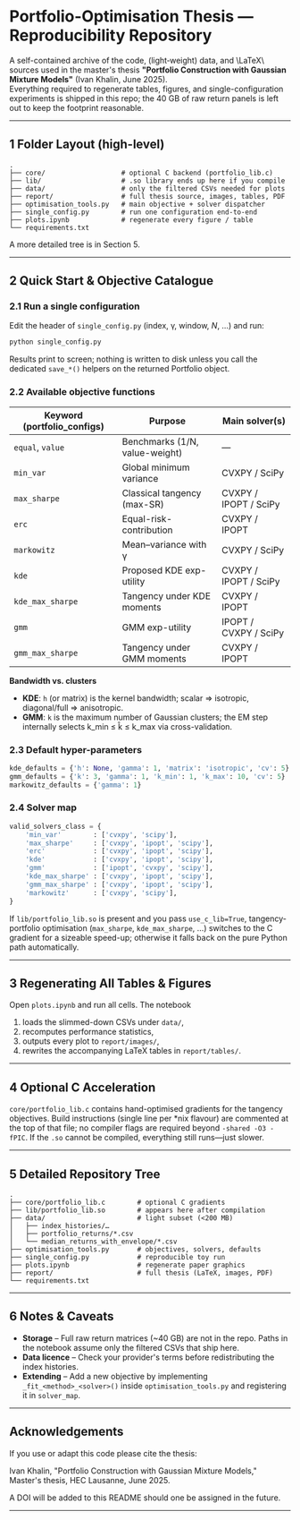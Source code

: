 # Portfolio-Optimisation Thesis — Reproducibility Repository

A self-contained archive of the code, (light‐weight) data, and \LaTeX\ sources
used in the master's thesis **"Portfolio Construction with Gaussian Mixture
Models"** (Ivan Khalin, June 2025).  
Everything required to regenerate tables, figures, and single-configuration
experiments is shipped in this repo; the 40 GB of raw return panels is left
out to keep the footprint reasonable.

---

## 1 Folder Layout (high-level)

```
.
├── core/                   # optional C backend (portfolio_lib.c)
├── lib/                    # .so library ends up here if you compile
├── data/                   # only the filtered CSVs needed for plots
├── report/                 # full thesis source, images, tables, PDF
├── optimisation_tools.py   # main objective + solver dispatcher
├── single_config.py        # run one configuration end-to-end
├── plots.ipynb             # regenerate every figure / table
└── requirements.txt
```

A more detailed tree is in Section 5.

---

## 2 Quick Start & Objective Catalogue

### 2.1 Run a single configuration

Edit the header of `single_config.py` (index, γ, window, *N*, …) and run:

```bash
python single_config.py
```

Results print to screen; nothing is written to disk unless you call the
dedicated `save_*()` helpers on the returned Portfolio object.

### 2.2 Available objective functions

| Keyword (portfolio_configs) | Purpose | Main solver(s) |
|---|---|---|
| `equal`, `value` | Benchmarks (1/N, value-weight) | — |
| `min_var` | Global minimum variance | CVXPY / SciPy |
| `max_sharpe` | Classical tangency (max-SR) | CVXPY / IPOPT / SciPy |
| `erc` | Equal-risk-contribution | CVXPY / IPOPT |
| `markowitz` | Mean–variance with γ | CVXPY / SciPy |
| `kde` | Proposed KDE exp-utility | CVXPY / IPOPT / SciPy |
| `kde_max_sharpe` | Tangency under KDE moments | CVXPY / IPOPT |
| `gmm` | GMM exp-utility | IPOPT / CVXPY / SciPy |
| `gmm_max_sharpe` | Tangency under GMM moments | CVXPY / IPOPT |

**Bandwidth vs. clusters**
- **KDE**: `h` (or matrix) is the kernel bandwidth; scalar ⇒ isotropic, diagonal/full ⇒ anisotropic.
- **GMM**: `k` is the maximum number of Gaussian clusters; the EM step internally selects k_min ≤ k̂ ≤ k_max via cross-validation.

### 2.3 Default hyper-parameters

```python
kde_defaults = {'h': None, 'gamma': 1, 'matrix': 'isotropic', 'cv': 5}
gmm_defaults = {'k': 3, 'gamma': 1, 'k_min': 1, 'k_max': 10, 'cv': 5}
markowitz_defaults = {'gamma': 1}
```

### 2.4 Solver map

```python
valid_solvers_class = {
    'min_var'        : ['cvxpy', 'scipy'],
    'max_sharpe'     : ['cvxpy', 'ipopt', 'scipy'],
    'erc'            : ['cvxpy', 'ipopt', 'scipy'],
    'kde'            : ['cvxpy', 'ipopt', 'scipy'],
    'gmm'            : ['ipopt', 'cvxpy', 'scipy'],
    'kde_max_sharpe' : ['cvxpy', 'ipopt', 'scipy'],
    'gmm_max_sharpe' : ['cvxpy', 'ipopt', 'scipy'],
    'markowitz'      : ['cvxpy', 'scipy'],
}
```

If `lib/portfolio_lib.so` is present and you pass `use_c_lib=True`,
tangency-portfolio optimisation (`max_sharpe`, `kde_max_sharpe`, …) switches to
the C gradient for a sizeable speed-up; otherwise it falls back on the pure
Python path automatically.

---

## 3 Regenerating All Tables & Figures

Open `plots.ipynb` and run all cells.
The notebook
1. loads the slimmed-down CSVs under `data/`,
2. recomputes performance statistics,
3. outputs every plot to `report/images/`,
4. rewrites the accompanying LaTeX tables in `report/tables/`.

---

## 4 Optional C Acceleration

`core/portfolio_lib.c` contains hand-optimised gradients for the tangency
objectives. Build instructions (single line per *nix flavour) are commented at
the top of that file; no compiler flags are required beyond `-shared -O3 -fPIC`.
If the `.so` cannot be compiled, everything still runs—just slower.

---

## 5 Detailed Repository Tree

```
.
├── core/portfolio_lib.c        # optional C gradients
├── lib/portfolio_lib.so        # appears here after compilation
├── data/                       # light subset (<200 MB)
│   ├── index_histories/…
│   ├── portfolio_returns/*.csv
│   └── median_returns_with_envelope/*.csv
├── optimisation_tools.py       # objectives, solvers, defaults
├── single_config.py            # reproducible toy run
├── plots.ipynb                 # regenerate paper graphics
├── report/                     # full thesis (LaTeX, images, PDF)
└── requirements.txt
```

---

## 6 Notes & Caveats

- **Storage** – Full raw return matrices (~40 GB) are not in the repo. Paths in the notebook assume only the filtered CSVs that ship here.
- **Data licence** – Check your provider's terms before redistributing the index histories.
- **Extending** – Add a new objective by implementing `_fit_<method>_<solver>()` inside `optimisation_tools.py` and registering it in `solver_map`.

---

## Acknowledgements

If you use or adapt this code please cite the thesis:

Ivan Khalin, "Portfolio Construction with Gaussian Mixture Models,"
Master's thesis, HEC Lausanne, June 2025.

A DOI will be added to this README should one be assigned in the future.

---